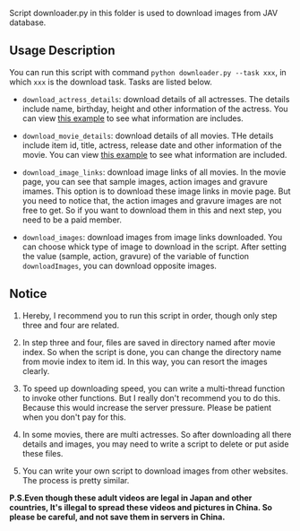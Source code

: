 Script downloader.py in this folder is used to download images from JAV database.

## Usage Description

You can run this script with command `python downloader.py --task xxx`, in which `xxx` is the download task. Tasks are listed below.

- `download_actress_details`: download details of all actresses. The details include name, birthday, height and other information of the actress. You can view [this example](https://xxx.xcity.jp/idol/detail/?id=1&style=simple) to see what information are includes.

- `download_movie_details`: download details of all movies. THe details include item id, title, actress, release date and other information of the movie. You can view [this example](https://xxx.xcity.jp/avod/detail/?id=1) to see what information are included.

- `download_image_links`: download image links of all movies. In the movie page, you can see that sample images, action images and gravure imames. This option is to download these image links in movie page. But you need to notice that, the action images and gravure images are not free to get. So if you want to download them in this and next step, you need to be a paid member.

- `download_images`: download images from image links downloaded. You can choose whick type of image to download in the script. After setting the value (sample, action, gravure) of the variable of function `downloadImages`, you can download opposite images.

## Notice

1.  Hereby, I recommend you to run this script in order, though only step three and four are related.

2.  In step three and four, files are saved in directory named after movie index. So when the script is done, you can change the directory name from movie index to item id. In this way, you can resort the images clearly.

3. To speed up downloading speed, you can write a multi-thread function to invoke other functions. But I really don't recommend you to do this. Because this would increase the server pressure. Please be patient when you don't pay for this.

4.  In some movies, there are multi actresses. So after downloading all there details and images, you may need to write a script to delete or put aside these files.

5.  You can write your own script to download images from other websites. The process is pretty similar.

**P.S.Even though these adult videos are legal in Japan and other countries, It's illegal to spread these videos and pictures in China. So please be careful, and not save them in servers in China.**

